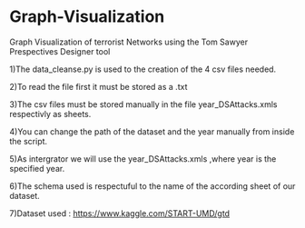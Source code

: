 # Graph-Visualization
Graph Visualization of terrorist Networks using the Tom Sawyer Prespectives Designer tool

1)The data_cleanse.py is used to the creation of the 4 csv files needed.



2)To read the file first it must be stored as a .txt


3)The csv files must be stored manually in the file year_DSAttacks.xmls respectivly as sheets.



4)You can change the path of the dataset and the year manually from inside the script.


5)As intergrator we will use the year_DSAttacks.xmls ,where year is the specified year.

6)The schema used is respectuful to the name of the according sheet of our dataset.


7)Dataset used : https://www.kaggle.com/START-UMD/gtd
